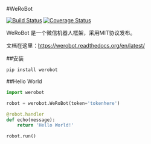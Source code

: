 #WeRoBot

[![Build Status](https://travis-ci.org/whtsky/WeRoBot.png)](https://travis-ci.org/whtsky/WeRoBot)
[![Coverage Status](https://coveralls.io/repos/whtsky/WeRoBot/badge.png)](https://coveralls.io/r/whtsky/WeRoBot)


WeRoBot 是一个微信机器人框架，采用MIT协议发布。

文档在这里：https://werobot.readthedocs.org/en/latest/

##安装
```bash
pip install werobot
```

##Hello World
```python
import werobot

robot = werobot.WeRoBot(token='tokenhere')

@robot.handler
def echo(message):
    return 'Hello World!'

robot.run()
```
